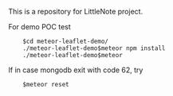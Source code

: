 This is a repository for LittleNote project.

For demo POC test

```
	$cd meteor-leaflet-demo/
	./meteor-leaflet-demo$meteor npm install
	./meteor-leaflet-demo$meteor
```

If in case mongodb exit with code 62, try 

```
    $meteor reset
```
    